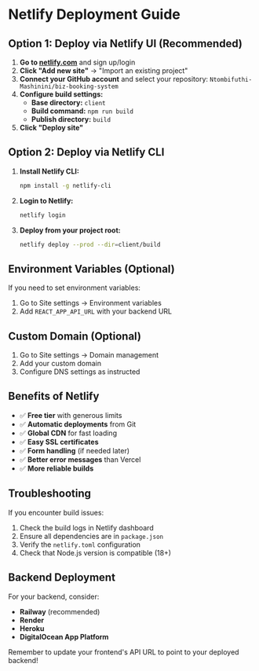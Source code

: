 # Netlify Deployment Guide

## Option 1: Deploy via Netlify UI (Recommended)

1. **Go to [netlify.com](https://netlify.com)** and sign up/login
2. **Click "Add new site"** → "Import an existing project"
3. **Connect your GitHub account** and select your repository: `Ntombifuthi-Mashinini/biz-booking-system`
4. **Configure build settings:**
   - **Base directory:** `client`
   - **Build command:** `npm run build`
   - **Publish directory:** `build`
5. **Click "Deploy site"**

## Option 2: Deploy via Netlify CLI

1. **Install Netlify CLI:**
   ```bash
   npm install -g netlify-cli
   ```

2. **Login to Netlify:**
   ```bash
   netlify login
   ```

3. **Deploy from your project root:**
   ```bash
   netlify deploy --prod --dir=client/build
   ```

## Environment Variables (Optional)

If you need to set environment variables:
1. Go to Site settings → Environment variables
2. Add `REACT_APP_API_URL` with your backend URL

## Custom Domain (Optional)

1. Go to Site settings → Domain management
2. Add your custom domain
3. Configure DNS settings as instructed

## Benefits of Netlify

- ✅ **Free tier** with generous limits
- ✅ **Automatic deployments** from Git
- ✅ **Global CDN** for fast loading
- ✅ **Easy SSL certificates**
- ✅ **Form handling** (if needed later)
- ✅ **Better error messages** than Vercel
- ✅ **More reliable builds**

## Troubleshooting

If you encounter build issues:
1. Check the build logs in Netlify dashboard
2. Ensure all dependencies are in `package.json`
3. Verify the `netlify.toml` configuration
4. Check that Node.js version is compatible (18+)

## Backend Deployment

For your backend, consider:
- **Railway** (recommended)
- **Render**
- **Heroku**
- **DigitalOcean App Platform**

Remember to update your frontend's API URL to point to your deployed backend! 